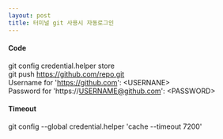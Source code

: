 ```yaml
---
layout: post
title: 터미널 git 사용시 자동로그인 
---
```

#### **Code**
git config credential.helper store  
git push https://github.com/repo.git  
Username for 'https://github.com': \<USERNANE>   
Password for 'https://USERNAME@github.com': \<PASSWORD>  

#### **Timeout**
git config --global credential.helper 'cache --timeout 7200'

